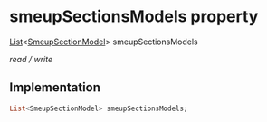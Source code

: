 


# smeupSectionsModels property






[List](https://api.flutter.dev/flutter/dart-core/List-class.html)&lt;[SmeupSectionModel](../../smeup_models_widgets_smeup_section_model/SmeupSectionModel-class.md)> smeupSectionsModels
  
_read / write_






## Implementation

```dart
List<SmeupSectionModel> smeupSectionsModels;


```







